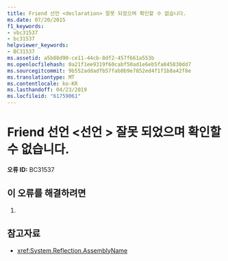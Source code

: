 ```yaml
---
title: Friend 선언 <declaration> 잘못 되었으며 확인할 수 없습니다.
ms.date: 07/20/2015
f1_keywords:
- vbc31537
- bc31537
helpviewer_keywords:
- BC31537
ms.assetid: a5b88d90-ce11-44cb-8df2-457f661a553b
ms.openlocfilehash: 0a21f1ee9319f60cabf50ad1e6eb5fa845830dd7
ms.sourcegitcommit: 9b552addadfb57fab0b9e7852ed4f1f1b8a42f8e
ms.translationtype: MT
ms.contentlocale: ko-KR
ms.lasthandoff: 04/23/2019
ms.locfileid: "61759061"
---
```

# <a name="friend-declaration-declaration-is-invalid-and-cannot-be-resolved"></a>Friend 선언 \<선언 > 잘못 되었으며 확인할 수 없습니다.
**오류 ID:** BC31537  
  
## <a name="to-correct-this-error"></a>이 오류를 해결하려면  
  
1. 
  
## <a name="see-also"></a>참고자료

- <xref:System.Reflection.AssemblyName>
